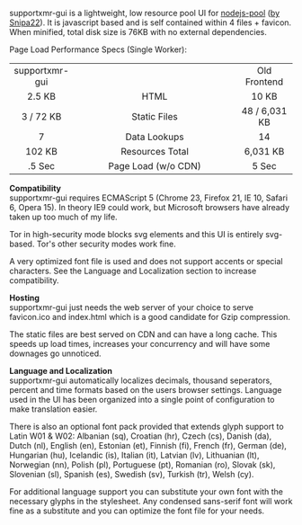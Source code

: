 supportxmr-gui is a lightweight, low resource pool UI for <a href="https://github.com/Snipa22/nodejs-pool" target="_blank">nodejs-pool</a> (<a href="https://github.com/Snipa22/" target="_blank">by Snipa22</a>). It is javascript based and is self contained within 4 files + favicon. When minified, total disk size is 76KB with no external dependencies.

Page Load Performance Specs (Single Worker):
<table>
<tr>
  <td width="20%" align="center">supportxmr-gui</td>
  <td></td>
  <td width="20%" align="center">Old Frontend</td>
</tr>
<tr>
  <td width="20%" align="center">2.5 KB</td>
  <td align="center">HTML</td>
  <td width="20%" align="center">10 KB</td>
</tr>
<tr>
  <td align="center">3 / 72 KB</td>
  <td align="center">Static Files</td>
  <td align="center">48 / 6,031 KB</td>
</tr>
<tr>
  <td align="center">7</td>
  <td align="center">Data Lookups</td>
  <td align="center">14</td>
</tr>
<tr>
  <td align="center">102 KB</td>
  <td align="center">Resources Total</td>
  <td align="center">6,031 KB</td>
</tr>
<tr>
  <td align="center">.5 Sec</td>
  <td align="center">Page Load (w/o CDN)</td>
  <td align="center">5 Sec</td>
</tr>
</table>

<b>Compatibility</b><br>
supportxmr-gui requires ECMAScript 5 (Chrome 23, Firefox 21, IE 10, Safari 6, Opera 15). In theory IE9 could work, but Microsoft browsers have already taken up too much of my life.

Tor in high-security mode blocks svg elements and this UI is entirely svg-based. Tor's other security modes work fine.

A very optimized font file is used and does not support accents or special characters. See the Language and Localization section to increase compatibility.

<b>Hosting</b><br>
supportxmr-gui just needs the web server of your choice to serve favicon.ico and index.html which is a good candidate for Gzip compression.

The static files are best served on CDN and can have a long cache. This speeds up load times, increases your concurrency and will have some downages go unnoticed.

<b>Language and Localization</b><br>
supportxmr-gui automatically localizes decimals, thousand seperators, percent and time formats based on the users browser settings. Language used in the UI has been organized into a single point of configuration to make translation easier.

There is also an optional font pack provided that extends glyph support to Latin W01 & W02: Albanian (sq), Croatian (hr), Czech (cs), Danish (da), Dutch (nl), English (en), Estonian (et), Finnish (fi), French (fr), German (de), Hungarian (hu), Icelandic (is), Italian (it), Latvian (lv), Lithuanian (lt), Norwegian (nn), Polish (pl), Portuguese (pt), Romanian (ro), Slovak (sk), Slovenian (sl), Spanish (es), Swedish (sv), Turkish (tr), Welsh (cy).

For additional language support you can substitute your own font with the necessary glyphs in the stylesheet. Any condensed sans-serif font will work fine as a substitute and you can optimize the font file for your needs.








